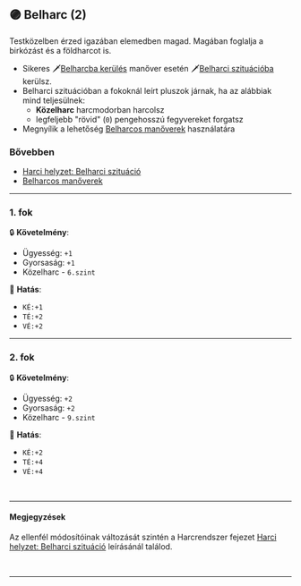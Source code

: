## 🟣 Belharc (2)

Testközelben érzed igazában elemedben magad. Magában foglalja a birkózást és a földharcot is.

- Sikeres 🗡️[Belharcba kerülés](../066_06_belharcos_manoverek.md#belharcba-kerülés) manőver esetén 🗡️[Belharci szituációba](../065_01_harci_helyzetek.md#belharci-szituáció) kerülsz.
- Belharci szituációban a fokoknál leírt pluszok járnak, ha az alábbiak mind teljesülnek:
  - **Közelharc** harcmodorban harcolsz
  - legfeljebb "rövid" (`0`) pengehosszú fegyvereket forgatsz 
- Megnyílik a lehetőség [Belharcos manőverek](../066_06_belharcos_manoverek.md) használatára

### Bővebben

- [Harci helyzet: Belharci szituáció](../065_01_harci_helyzetek.md#belharci-szituáció)
- [Belharcos manőverek](../066_06_belharcos_manoverek.md)

---
### 1. fok

🔒 **Követelmény**:
- Ügyesség: `+1`
- Gyorsaság: `+1`
- Közelharc - `6.szint`

🌟 **Hatás**:
- `KÉ:+1`
- `TÉ:+2`
- `VÉ:+2`

---
### 2. fok

🔒 **Követelmény**:
- Ügyesség: `+2`
- Gyorsaság: `+2`
- Közelharc - `9.szint`

🌟 **Hatás**:
- `KÉ:+2`
- `TÉ:+4`
- `VÉ:+4`

<br />

---
#### Megjegyzések

Az ellenfél módosítóinak változását szintén a Harcrendszer fejezet [Harci helyzet: Belharci szituáció](../065_01_harci_helyzetek.md#belharci-szituáció) leírásánál találod.

<br />

---
